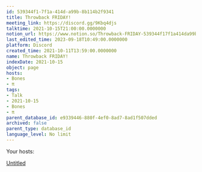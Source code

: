```yaml
---
id: 539344f1-7f1a-414d-a99b-8b114b2f9341
title: Throwback FRIDAY!
meeting_link: https://discord.gg/9Kbq4djs
talktime: 2021-10-15T21:00:00.0000000
notion_url: https://www.notion.so/Throwback-FRIDAY-539344f17f1a414da99b8b114b2f9341
last_edited_time: 2023-09-18T10:49:00.0000000
platform: Discord
created_time: 2021-10-11T13:59:00.0000000
name: Throwback FRIDAY!
indexDate: 2021-10-15
object: page
hosts:
- Bones
- π
tags:
- Talk
- 2021-10-15
- Bones
- π
parent_database_id: e9339446-880f-4ef0-8ad7-8ad1f507dded
archived: false
parent_type: database_id
language_level: No limit
---
```




Your hosts:

[Untitled](https://www.notion.so/482e61b02b9c4456b2b4fe86bb7544c6)   





